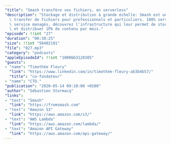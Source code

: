```yaml
---
"title": "Smash transfère vos fichiers, en serverless"
"description": "Stockage et distribution à grande échelle: Smash est un service de\
  \ transfer de fichiers pour professionnels et particuliers. 100% serverless, 100%\
  \ service managés, découvrez l'infrastructure qui leur permet de stocker 340 Tb\
  \ et distribuer 1Pb de contenu par mois."
"episode": !!int "27"
"duration": "00:30:25"
"size": !!int "58402191"
"file": "027.mp3"
"category": "podcasts"
"appleEpisodeId": !!int "1000663120305"
"guests":
- "name": "Timothée Fleury"
  "link": "https://www.linkedin.com/in/timothée-fleury-ab3b4b57/"
  "title": "co-fondateur"
- "name": "CTO."
"publication": "2020-05-14 09:10:00 +0100"
"author": "Sébastien Stormacq"
"links":
- "text": "Smash"
  "link": "https://fromsmash.com"
- "text": "Amazon S3"
  "link": "https://aws.amazon.com/s3/"
- "text": "AWS Lambda"
  "link": "https://aws.amazon.com/lambda/"
- "text": "Amazon API Gateway"
  "link": "https://aws.amazon.com/api-gateway/"
---
```

